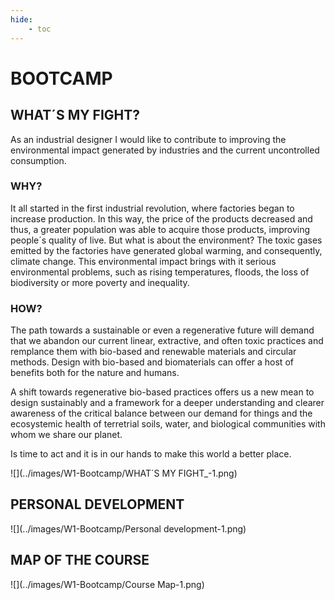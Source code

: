 ```yaml
---
hide:
    - toc
---
```

# **BOOTCAMP** 

## WHAT´S MY FIGHT?

As an industrial designer I would like to contribute to improving the environmental impact generated by industries and the current uncontrolled consumption.

### WHY?

It all started in the first industrial revolution, where factories began to increase production. In this way, the price of the products decreased and thus, a greater population was able to acquire those products, improving people´s quality of live. 
But what is about the environment? 
The toxic gases emitted by the factories have generated global warming, and consequently, climate change.  This environmental impact brings with it serious environmental problems, such as rising temperatures, floods, the loss of biodiversity or more poverty and inequality.

### HOW?
The path towards a sustainable or even a regenerative future will demand that we abandon our current linear, extractive, and often toxic practices and remplance them with bio-based and renewable materials and circular methods. Design with bio-based and biomaterials can offer a host of benefits both for the nature and humans. 

A shift towards regenerative bio-based practices offers us a new mean to design sustainably and a framework for a deeper understanding and clearer awareness of the critical balance between our demand for things and the ecosystemic health of terretrial soils, water, and biological communities with whom we share our planet. 

Is time to act and it is in our hands to make this world a better place.


![](../images/W1-Bootcamp/WHAT´S MY FIGHT_-1.png)


## PERSONAL DEVELOPMENT

![](../images/W1-Bootcamp/Personal development-1.png)

## MAP OF THE COURSE

![](../images/W1-Bootcamp/Course Map-1.png)
